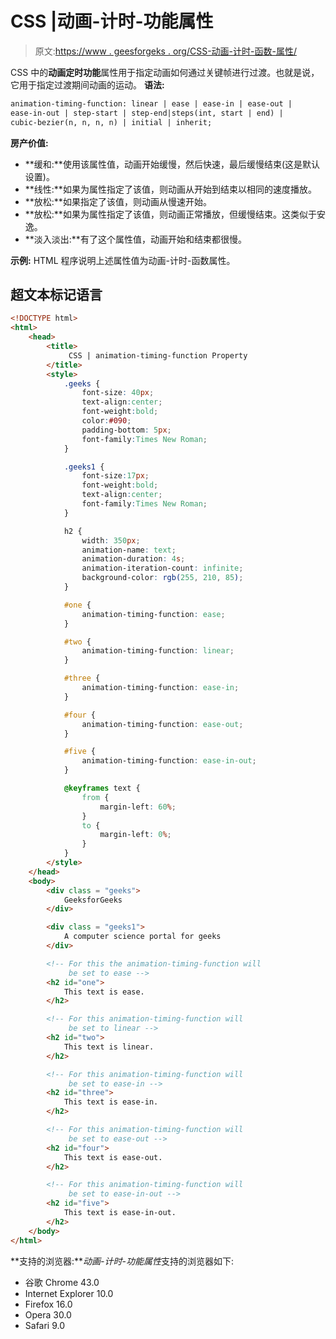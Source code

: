 # CSS |动画-计时-功能属性

> 原文:[https://www . geesforgeks . org/CSS-动画-计时-函数-属性/](https://www.geeksforgeeks.org/css-animation-timing-function-property/)

CSS 中的**动画定时功能**属性用于指定动画如何通过关键帧进行过渡。也就是说，它用于指定过渡期间动画的运动。
**语法:**

```html
animation-timing-function: linear | ease | ease-in | ease-out | 
ease-in-out | step-start | step-end|steps(int, start | end) | 
cubic-bezier(n, n, n, n) | initial | inherit;
```

**房产价值:**

*   **缓和:**使用该属性值，动画开始缓慢，然后快速，最后缓慢结束(这是默认设置)。
*   **线性:**如果为属性指定了该值，则动画从开始到结束以相同的速度播放。
*   **放松:**如果指定了该值，则动画从慢速开始。
*   **放松:**如果为属性指定了该值，则动画正常播放，但缓慢结束。这类似于安逸。
*   **淡入淡出:**有了这个属性值，动画开始和结束都很慢。

**示例:** HTML 程序说明上述属性值为动画-计时-函数属性。

## 超文本标记语言

```html
<!DOCTYPE html>
<html>
    <head>
        <title>
             CSS | animation-timing-function Property
        </title>
        <style>
            .geeks {
                font-size: 40px;
                text-align:center;
                font-weight:bold;
                color:#090;
                padding-bottom: 5px;
                font-family:Times New Roman;
            }

            .geeks1 {
                font-size:17px;
                font-weight:bold;
                text-align:center;
                font-family:Times New Roman;
            }

            h2 {
                width: 350px;
                animation-name: text;
                animation-duration: 4s;
                animation-iteration-count: infinite;
                background-color: rgb(255, 210, 85);
            }

            #one {
                animation-timing-function: ease;
            }

            #two {
                animation-timing-function: linear;
            }

            #three {
                animation-timing-function: ease-in;
            }

            #four {
                animation-timing-function: ease-out;
            }

            #five {
                animation-timing-function: ease-in-out;
            }

            @keyframes text {
                from {
                    margin-left: 60%;
                }
                to {
                    margin-left: 0%;
                }
            }
        </style>
    </head>
    <body>
        <div class = "geeks">
            GeeksforGeeks
        </div>

        <div class = "geeks1">
            A computer science portal for geeks
        </div>

        <!-- For this the animation-timing-function will
             be set to ease -->
        <h2 id="one">
            This text is ease.
        </h2>

        <!-- For this animation-timing-function will
             be set to linear -->
        <h2 id="two">
            This text is linear.
        </h2>

        <!-- For this animation-timing-function will
             be set to ease-in -->
        <h2 id="three">
            This text is ease-in.
        </h2>

        <!-- For this animation-timing-function will
             be set to ease-out -->
        <h2 id="four">
            This text is ease-out.
        </h2>

        <!-- For this animation-timing-function will
             be set to ease-in-out -->
        <h2 id="five">
            This text is ease-in-out.
        </h2>
    </body>
</html>                                      
```

**支持的浏览器:***动画-计时-功能属性*支持的浏览器如下:

*   谷歌 Chrome 43.0
*   Internet Explorer 10.0
*   Firefox 16.0
*   Opera 30.0
*   Safari 9.0